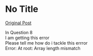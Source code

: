 # No Title

[Original Post](https://discourse.onlinedegree.iitm.ac.in/t/166576/36)

<p>In Question 8<br>
I am getting this error<br>
Please tell me how do i tackle this errror<br>
Error: At root: Array length mismatch</p>